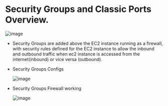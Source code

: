# Security Groups and Classic Ports Overview.
  
  ![image](https://github.com/user-attachments/assets/171ba827-3977-433e-8da9-3677fadc103e)
       
- Security Groups are added above the EC2 instance running as a firewall, with security rules defined for the EC2 instance to allow the inbound and outbound traffic when ec2 instance is accessed from the internet(inbound) or vice versa (outbound).

- Security Groups Configs

  ![image](https://github.com/user-attachments/assets/f2fd66dd-ab96-4929-9b07-0a1f04539081)

- Security Groups Firewall working

  ![image](https://github.com/user-attachments/assets/adbacd36-919e-43cf-af6a-63ac2c16d0a5)

